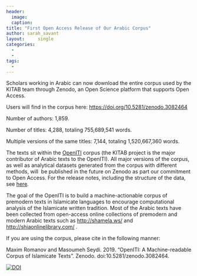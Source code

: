 ```yaml
---
header:
  image: 
  caption: 
title: "First Open Access Release of Our Arabic Corpus"			
author: sarah_savant		
layout:		single
categories:
  - 
  - 
tags:
  - 
---
```





Scholars working in Arabic can now download the entire corpus used by the KITAB team through Zenodo, an Open Science platform that supports Open Access.



Users will find in the corpus here: <https://doi.org/10.5281/zenodo.3082464>



Number of authors: 1,859.  

Number of titles: 4,288, totaling 755,689,541 words.  

Multiple versions of the same titles: 7,144, totaling 1,520,667,360 words.



The texts sit within the [OpenITI](http://kitab-project.org/openiti/) corpus (the KITAB project is the major contributor of Arabic texts to the OpenITI). All major versions of the corpus, as well as analytical datasets generated from the corpus with different methods, will  be published in the future on Zenodo as part our commitment to Open Access. For the release notes, including the structure of the data, see [here](https://github.com/OpenITI/RELEASE/blob/master/README.md).



The goal of the OpenITI is to build a machine-actionable corpus of premodern texts in Islamicate languages to encourage computational analysis of the Islamicate written tradition. Most of the Arabic texts have been collected from open-access online collections of premodern and modern Arabic texts such as <http://shamela.ws/> and <http://shiaonlinelibrary.com/> .



If you are using the corpus, please cite in the following manner:



Maxim Romanov and Masoumeh Seydi. 2019. “OpenITI: A Machine-readable Corpus of Islamicate Texts”. Zenodo. doi:10.5281/zenodo.3082464.



[![DOI](./First%20Open%20Access%20Release%20of%20Our%20Arabic%20Corpus%20_%20KITAB_files/zenodo.3082464.svg)](https://doi.org/10.5281/zenodo.3082464)




